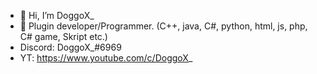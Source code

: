 - 👋 Hi, I’m DoggoX_
- 👀 Plugin developer/Programmer. (C++, java, C#, python, html, js, php, C# game, Skript etc.)
- Discord: DoggoX_#6969
- YT: https://www.youtube.com/c/DoggoX_
